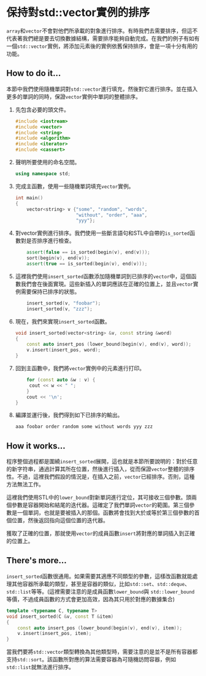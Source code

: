 # 保持對std::vector實例的排序

`array`和`vector`不會對他們所承載的對象進行排序。有時我們去需要排序，但這不代表著我們總是要去切換數據結構，需要排序能夠自動完成。在我們的例子有如有一個`std::vector`實例，將添加元素後的實例依舊保持排序，會是一項十分有用的功能。

## How to do it...

本節中我們使用隨機單詞對`std::vector`進行填充，然後對它進行排序。並在插入更多的單詞的同時，保證`vector`實例中單詞的整體排序。

1. 先包含必要的頭文件。

   ```c++
   #include <iostream>
   #include <vector>
   #include <string>
   #include <algorithm>
   #include <iterator>
   #include <cassert>
   ```

2. 聲明所要使用的命名空間。

   ```c++
   using namespace std;
   ```

3. 完成主函數，使用一些隨機單詞填充`vector`實例。

   ```c++
   int main()
   {
       vector<string> v {"some", "random", "words",
                         "without", "order", "aaa",
                         "yyy"};
   ```

4. 對vector實例進行排序。我們使用一些斷言語句和STL中自帶的`is_sorted`函數對是否排序進行檢查。

   ```c++
       assert(false == is_sorted(begin(v), end(v)));
       sort(begin(v), end(v));
       assert(true == is_sorted(begin(v), end(v)));
   ```

5. 這裡我們使用`insert_sorted`函數添加隨機單詞到已排序的`vector`中，這個函數我們會在後面實現。這些新插入的單詞應該在正確的位置上，並且`vector`實例需要保持已排序的狀態。

   ```c++
       insert_sorted(v, "foobar");
       insert_sorted(v, "zzz");
   ```

6. 現在，我們來實現`insert_sorted`函數。

   ```c++
   void insert_sorted(vector<string> &v, const string &word)
   {
       const auto insert_pos (lower_bound(begin(v), end(v), word));
       v.insert(insert_pos, word);
   }
   ```

7. 回到主函數中，我們將`vector`實例中的元素進行打印。

   ```c++
       for (const auto &w : v) {
       	cout << w << " ";
       }
       cout << '\n';
   }	
   ```

8. 編譯並運行後，我們得到如下已排序的輸出。

   ```c++
   aaa foobar order random some without words yyy zzz
   ```

## How it works...

程序整個過程都是圍繞`insert_sorted`展開，這也就是本節所要說明的：對於任意的新字符串，通過計算其所在位置，然後進行插入，從而保證`vector`整體的排序性。不過，這裡我們假設的情況是，在插入之前，`vector`已經排序。否則，這種方法無法工作。

這裡我們使用STL中的`lower_bound`對新單詞進行定位，其可接收三個參數。頭兩個參數是容器開始和結尾的迭代器。這確定了我們單詞`vector`的範圍。第三個參數是一個單詞，也就是要被插入的那個。函數將會找到大於或等於第三個參數的首個位置，然後返回指向這個位置的迭代器。

獲取了正確的位置，那就使用`vector`的成員函數`insert`將對應的單詞插入到正確的位置上。

## There's more...

`insert_sorted`函數很通用。如果需要其適應不同類型的參數，這樣改函數就能處理其他容器所承載的類型，甚至是容器的類似，比如`std::set`、`std::deque`、`std::list`等等。(這裡需要注意的是成員函數`lower_bound`與 `std::lower_bound`等價，不過成員函數的方式會更加高效，因為其只用於對應的數據集合)

```c++
template <typename C, typename T>
void insert_sorted(C &v, const T &item)
{
    const auto insert_pos (lower_bound(begin(v), end(v), item));
    v.insert(insert_pos, item);
}
```

當我們要將`std::vector`類型轉換為其他類型時，需要注意的是並不是所有容器都支持`std::sort`。該函數所對應的算法需要容器為可隨機訪問容器，例如`std::list`就無法進行排序。